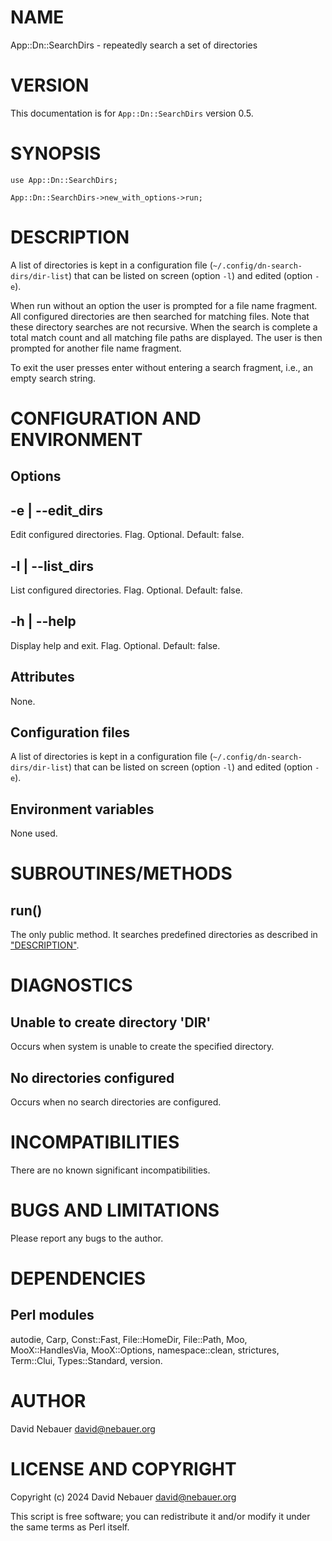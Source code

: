 # NAME

App::Dn::SearchDirs - repeatedly search a set of directories

# VERSION

This documentation is for `App::Dn::SearchDirs` version 0.5.

# SYNOPSIS

    use App::Dn::SearchDirs;

    App::Dn::SearchDirs->new_with_options->run;

# DESCRIPTION

A list of directories is kept in a configuration file
(`~/.config/dn-search-dirs/dir-list`) that can be listed on screen (option
`-l`) and edited (option `-e`).

When run without an option the user is prompted for a file name fragment. All
configured directories are then searched for matching files. Note that these
directory searches are not recursive. When the search is complete a total match
count and all matching file paths are displayed. The user is then prompted for
another file name fragment.

To exit the user presses enter without entering a search fragment, i.e., an
empty search string.

# CONFIGURATION AND ENVIRONMENT

## Options

## -e | --edit\_dirs

Edit configured directories. Flag. Optional. Default: false.

## -l | --list\_dirs

List configured directories. Flag. Optional. Default: false.

## -h | --help

Display help and exit. Flag. Optional. Default: false.

## Attributes

None.

## Configuration files

A list of directories is kept in a configuration file
(`~/.config/dn-search-dirs/dir-list`) that can be listed on screen (option
`-l`) and edited (option `-e`).

## Environment variables

None used.

# SUBROUTINES/METHODS

## run()

The only public method. It searches predefined directories as described in
["DESCRIPTION"](#description).

# DIAGNOSTICS

## Unable to create directory 'DIR'

Occurs when system is unable to create the specified directory.

## No directories configured

Occurs when no search directories are configured.

# INCOMPATIBILITIES

There are no known significant incompatibilities.

# BUGS AND LIMITATIONS

Please report any bugs to the author.

# DEPENDENCIES

## Perl modules

autodie, Carp, Const::Fast, File::HomeDir, File::Path, Moo, MooX::HandlesVia,
MooX::Options, namespace::clean, strictures, Term::Clui, Types::Standard,
version.

# AUTHOR

David Nebauer <david@nebauer.org>

# LICENSE AND COPYRIGHT

Copyright (c) 2024 David Nebauer <david@nebauer.org>

This script is free software; you can redistribute it and/or modify
it under the same terms as Perl itself.
